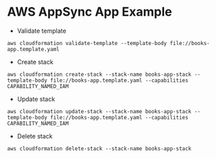 # AWS AppSync App Example

- Validate template
```
aws cloudformation validate-template --template-body file://books-app.template.yaml
```

- Create stack
```
aws cloudformation create-stack --stack-name books-app-stack --template-body file://books-app.template.yaml --capabilities CAPABILITY_NAMED_IAM
```

- Update stack
```
aws cloudformation update-stack --stack-name books-app-stack --template-body file://books-app.template.yaml --capabilities CAPABILITY_NAMED_IAM
```

- Delete stack
```
aws cloudformation delete-stack --stack-name books-app-stack
```